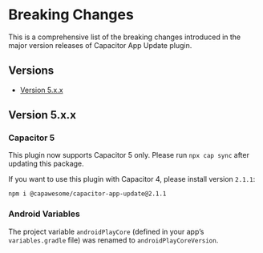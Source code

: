 # Breaking Changes

This is a comprehensive list of the breaking changes introduced in the major version releases of Capacitor App Update plugin.

## Versions

- [Version 5.x.x](#version-5xx)

## Version 5.x.x

### Capacitor 5

This plugin now supports Capacitor 5 only. Please run `npx cap sync` after updating this package.

If you want to use this plugin with Capacitor 4, please install version `2.1.1`:

```
npm i @capawesome/capacitor-app-update@2.1.1
```

### Android Variables

The project variable `androidPlayCore` (defined in your app’s `variables.gradle` file) was renamed to `androidPlayCoreVersion`.
